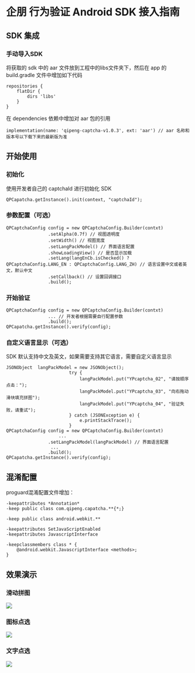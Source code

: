 # 企朋 行为验证 Android SDK 接入指南

## SDK 集成

### 手动导入SDK
将获取的 sdk 中的 aar 文件放到工程中的libs文件夹下，然后在 app 的 build.gradle 文件中增加如下代码

```
repositories {
    flatDir {
        dirs 'libs'
    }
}
```

在 dependencies 依赖中增加对 aar 包的引用

```
implementation(name: 'qipeng-captcha-v1.0.3', ext: 'aar') // aar 名称和版本号以下载下来的最新版为准
```

## 开始使用

### 初始化
使用开发者自己的 captchaId 进行初始化 SDK
```
QPCapatcha.getInstance().init(context, "captchaId");
```

### 参数配置（可选）
```
QPCaptchaConfig config = new QPCaptchaConfig.Builder(contxt)
                .setAlpha(0.7f) // 视图透明度
                .setWidth() // 视图宽度
                .setLangPackModel() // 界面语言配置
                .showLoadingView() // 是否显示加载
                .setLang(langEnCb.isChecked() ? QPCaptchaConfig.LANG_EN : QPCaptchaConfig.LANG_ZH) // 语言设置中文或者英文，默认中文
                .setCallback() // 设置回调接口
                .build();
```

### 开始验证
```
QPCaptchaConfig config = new QPCaptchaConfig.Builder(contxt)
                ... // 开发者根据需要自行配置参数
                .build();
QPCapatcha.getInstance().verify(config);
```

### 自定义语言显示（可选）
SDK 默认支持中文及英文，如果需要支持其它语言，需要自定义语言显示
```
JSONObject  langPackModel = new JSONObject();
                        try {
                            langPackModel.put("YPcaptcha_02", "请按顺序点击：");
                            langPackModel.put("YPcaptcha_03", "向右拖动滑块填充拼图");
                            langPackModel.put("YPcaptcha_04", "验证失败，请重试");
                        } catch (JSONException e) {
                            e.printStackTrace();
                        }
QPCaptchaConfig config = new QPCaptchaConfig.Builder(contxt)
					...
                .setLangPackModel(langPackModel) // 界面语言配置
	             ...
                .build();
QPCapatcha.getInstance().verify(config);
```

## 混淆配置
proguard混淆配置文件增加：
```
-keepattributes *Annotation*
-keep public class com.qipeng.capatcha.**{*;}

-keep public class android.webkit.**

-keepattributes SetJavaScriptEnabled
-keepattributes JavascriptInterface

-keepclassmembers class * {
    @android.webkit.JavascriptInterface <methods>;
}
```

## 效果演示
### 滑动拼图
![](https://github.com/yunpian/yunpian-captcha-demo-android/blob/master/image/1.png)
### 图标点选
![](https://github.com/yunpian/yunpian-captcha-demo-android/blob/master/image/2.png)
### 文字点选
![](https://github.com/yunpian/yunpian-captcha-demo-android/blob/master/image/3.png)
